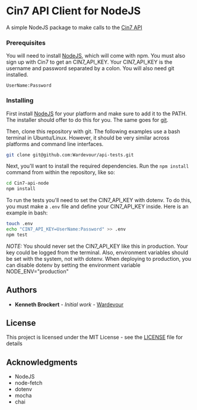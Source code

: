 # Cin7 API Client for NodeJS

A simple NodeJS package to make calls to the
  [Cin7 API](https://api.cin7.com/API/Help)

### Prerequisites

You will need to install [NodeJS](https://nodejs.org), which will come with
  npm. You must also sign up with Cin7 to get an CIN7_API_KEY. Your CIN7_API_KEY is the
  username and password separated by a colon. You will also need git installed.

```
UserName:Password
```

### Installing

First install [NodeJS](https://nodejs.org/en/download/) for your platform and
  make sure to add it to the PATH. The installer should offer to do this for
  you. The same goes for [git](https://git-scm.com/downloads).

Then, clone this repository with git. The following examples use a bash
  terminal in Ubuntu/Linux. However, it should be very similar across platforms
  and command line interfaces.

```bash
git clone git@github.com:Wardevour/api-tests.git
```

Next, you'll want to install the required dependencies. Run the `npm install`
  command from within the repository, like so:

```bash
cd Cin7-api-node
npm install
```

To run the tests you'll need to set the CIN7_API_KEY with dotenv. To do this,
   you must make a `.env` file and define your CIN7_API_KEY inside. Here
  is an example in bash:

```bash
touch .env
echo "CIN7_API_KEY=UserName:Password" >> .env
npm test
```

*NOTE:* You should never set the CIN7_API_KEY like this in production. Your key
  could be logged from the terminal. Also, environment variables should be
  set with the system, not with dotenv. When deploying to production, you can
  disable dotenv by setting the environment variable NODE_ENV="production"

## Authors

* **Kenneth Brockert** - *Initial work* -
  [Wardevour](https://github.com/Wardevour)

## License

This project is licensed under the MIT License - see the [LICENSE](LICENSE)
  file for details

## Acknowledgments

* NodeJS
* node-fetch
* dotenv
* mocha
* chai
